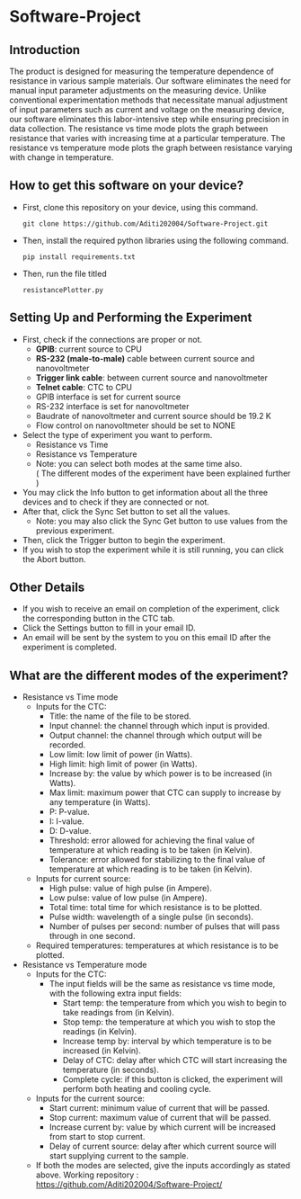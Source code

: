 # Software-Project

## Introduction
The product is designed for measuring the temperature dependence of resistance in various sample materials.
Our software eliminates the need for manual input parameter adjustments on the measuring device.
Unlike conventional experimentation methods that necessitate manual adjustment of input parameters such as
current and voltage on the measuring device, our software eliminates this labor-intensive step while ensuring
precision in data collection. The resistance vs time mode plots the graph between resistance that varies 
with increasing time at a particular temperature. The resistance vs temperature mode plots the graph between resistance varying with
change in temperature.

## How to get this software on your device?

- First, clone this repository on your device, using this command.

  `git clone https://github.com/Aditi202004/Software-Project.git`

- Then, install the required python libraries using the following command.

  `pip install requirements.txt`

- Then, run the file titled 

  `resistancePlotter.py`

## Setting Up and Performing the Experiment
- First, check if the connections are proper or not.
  - **GPIB**: current source to CPU
  - **RS-232 (male-to-male)** cable between current source and nanovoltmeter
  - **Trigger link cable**: between current source and nanovoltmeter
  - **Telnet cable**: CTC to CPU
  - GPIB interface is set for current source
  - RS-232 interface is set for nanovoltmeter
  - Baudrate of nanovoltmeter and current source should be 19.2 K
  - Flow control on nanovoltmeter should be set to NONE 
- Select the type of experiment you want to perform.
  - Resistance vs Time
  - Resistance vs Temperature
  - Note: you can select both modes at the same time also. <br>
  ( The different modes of the experiment have been explained further )
- You may click the Info button to get information about all the three devices and to check if they are connected or not.
- After that, click the Sync Set button to set all the values.
  - Note: you may also click the Sync Get button to use values from the previous experiment.
- Then, click the Trigger button to begin the experiment.
- If you wish to stop the experiment while it is still running, you can click the Abort button.

## Other Details
- If you wish to receive an email on completion of the experiment, click the corresponding button in the CTC tab.
- Click the Settings button to fill in your email ID.
- An email will be sent by the system to you on this email ID after the experiment is completed.

## What are the different modes of the experiment?

- Resistance vs Time mode
  - Inputs for the CTC:
    - Title: the name of the file to be stored.
    - Input channel: the channel through which input is provided.
    - Output channel: the channel through which output will be recorded.
    - Low limit: low limit of power (in Watts).
    - High limit: high limit of power (in Watts).
    - Increase by: the value by which power is to be increased (in Watts).
    - Max limit: maximum power that CTC can supply to increase by any temperature (in Watts).
    - P: P-value.
    - I: I-value.
    - D: D-value.
    - Threshold: error allowed for achieving the final value of temperature at which reading is to be taken (in Kelvin).
    - Tolerance: error allowed for stabilizing to the final value of temperature at which reading is to be taken (in Kelvin).
  - Inputs for current source:
    - High pulse: value of high pulse (in Ampere).
    - Low pulse: value of low pulse (in Ampere).
    - Total time: total time for which resistance is to be plotted.
    - Pulse width: wavelength of a single pulse (in seconds).
    - Number of pulses per second: number of pulses that will pass through in one second.
  - Required temperatures: temperatures at which resistance is to be plotted.
- Resistance vs Temperature mode
  - Inputs for the CTC:
    - The input fields will be the same as resistance vs time mode, with the following extra input fields:
      - Start temp: the temperature from which you wish to begin to take readings from (in Kelvin).
      - Stop temp: the temperature at which you wish to stop the readings (in Kelvin).
      - Increase temp by: interval by which temperature is to be increased (in Kelvin).
      - Delay of CTC: delay after which CTC will start increasing the temperature (in seconds).
      - Complete cycle: if this button is clicked, the experiment will perform both heating and cooling cycle.
  - Inputs for the current source:
    - Start current: minimum value of current that will be passed.
    - Stop current: maximum value of current that will be passed.
    - Increase current by: value by which current will be increased from start to stop current.
    - Delay of current source: delay after which current source will start supplying current to the sample.
  - If both the modes are selected, give the inputs accordingly as stated above.
Working repository : https://github.com/Aditi202004/Software-Project/

